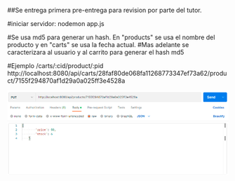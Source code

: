##Se entrega primera pre-entrega para revision por parte del tutor.

#iniciar servidor: nodemon app.js

#Se usa md5 para generar un hash. En "products" se usa el nombre del producto y en "carts" se usa la fecha actual.
#Mas adelante se caracterizara al usuario y al carrito para generar el hash md5

#Ejemplo /carts/:cid/product/:pid
http://localhost:8080/api/carts/28faf80de068fa11268773347ef73a62/product/7155f294870af1d29a0a025ff3e4528a

![put](./put.png)
